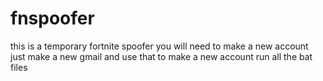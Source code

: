 # fnspoofer
this is a temporary fortnite spoofer you will need to make a new account just make a new gmail and use that to make a new account run all the bat files
